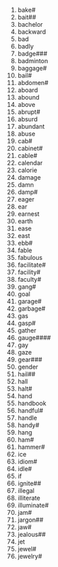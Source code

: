 1. bake#
2. bait##
3. bachelor
4. backward
5. bad
6. badly
7. badge###
8. badminton
9. baggage#
10. bail#
11. abdomen#
12. aboard
13. abound
14. above
15. abrupt#
16. absurd
17. abundant
18. abuse
19. cab#
20. cabinet#
21. cable#
22. calendar
23. calorie
24. damage
25. damn
26. damp#
27. eager
28. ear
29. earnest
30. earth
31. ease
32. east
33. ebb#
34. fable
35. fabulous
36. facilitate#
37. facility#
38. faculty#
39. gang#
40. goal
41. garage#
42. garbage#
43. gas
44. gasp#
45. gather
46. gauge####
47. gay
48. gaze
49. gear###
50. gender
51. hail##
52. hall
53. halt#
54. hand
55. handbook
56. handful#
57. handle
58. handy#
59. hang
60. ham#
61. hammer#
62. ice
63. idiom#
64. idle#
65. if
66. ignite##
67. illegal
68. illiterate
69. illuminate#
70. jam#
71. jargon##
72. jaw#
73. jealous##
73. jet
74. jewel#
75. jewelry#
